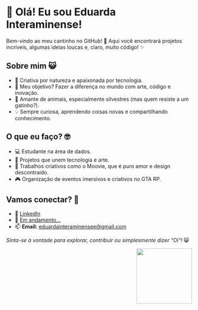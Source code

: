 # 👋 Olá! Eu sou Eduarda Interaminense!  

Bem-vindo ao meu cantinho no GitHub! 🚀 Aqui você encontrará projetos incríveis, algumas ideias loucas e, claro, muito código! ✨

## Sobre mim 😺
- 🎨 Criativa por natureza e apaixonada por tecnologia.
- 🌟 Meu objetivo? Fazer a diferença no mundo com arte, código e inovação.
- 🐾 Amante de animais, especialmente silvestres (mas quem resiste a um gatinho?).
- 💡 Sempre curiosa, aprendendo coisas novas e compartilhando conhecimento.
  
## O que eu faço? 🤓
- 💻 Estudante na área de dados.
- 🐾 Projetos que unem tecnologia e arte.
- 🎥 Trabalhos criativos como o Moovie, que é puro amor e design descontraído.
- 🎮 Organização de eventos imersivos e criativos no GTA RP.

## Vamos conectar? 🤝
- 💼 [LinkedIn](https://www.linkedin.com/in/hodeaven/)
- 🔌 [Em andamento...]()
- 📫 **Email:** eduardainteraminensee@gmail.com

*Sinta-se à vontade para explorar, contribuir ou simplesmente dizer "Oi"!* 😸
<div align="right"><img src="https://media2.giphy.com/media/Qp8JVw4n37No6spF3s/giphy.webp?cid=790b7611z77p0qsrdhqqr2eerqiy49mlu31i3q3l4d9hzj8n&ep=v1_stickers_search&rid=giphy.webp&ct=s" width="150">
</div>
